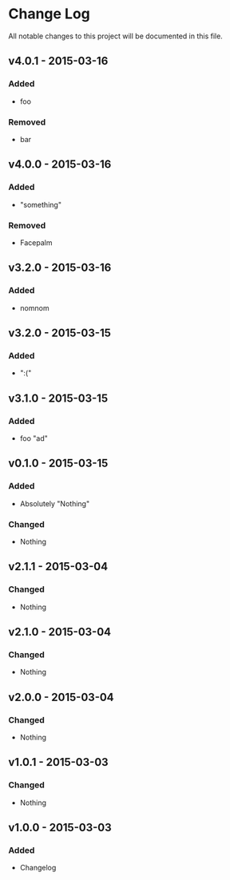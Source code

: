 # Change Log
All notable changes to this project will be documented in this file.

## v4.0.1 - 2015-03-16
### Added
- foo

### Removed
- bar

## v4.0.0 - 2015-03-16
### Added
- "something"

### Removed
- Facepalm

## v3.2.0 - 2015-03-16
### Added
- nomnom

## v3.2.0 - 2015-03-15
### Added
- ":("

## v3.1.0 - 2015-03-15
### Added
- foo "ad"

## v0.1.0 - 2015-03-15
### Added
- Absolutely "Nothing"

### Changed
- Nothing

## v2.1.1 - 2015-03-04
### Changed
- Nothing

## v2.1.0 - 2015-03-04
### Changed
- Nothing

## v2.0.0 - 2015-03-04
### Changed
- Nothing

## v1.0.1 - 2015-03-03
### Changed
- Nothing

## v1.0.0 - 2015-03-03
### Added
- Changelog
